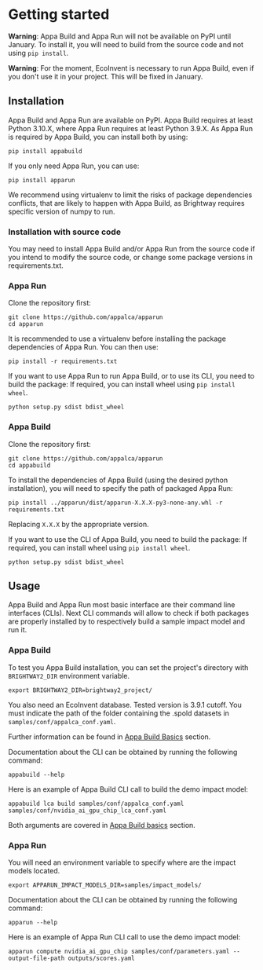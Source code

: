 # Getting started

**Warning**: Appa Build and Appa Run will not be available on PyPI until January. To install it, you will need to build from the source code and not using `pip install`.

**Warning**: For the moment, EcoInvent is necessary to run Appa Build, even if you don't use it in your project. This will be fixed in January.

## Installation
Appa Build and Appa Run are available on PyPI.
Appa Build requires at least Python 3.10.X, where Appa Run requires at least Python 3.9.X.
As Appa Run is required by Appa Build, you can install both by using:
```
pip install appabuild
```

If you only need Appa Run, you can use:
```
pip install apparun
```

We recommend using virtualenv to limit the risks of package dependencies conflicts, that are likely to happen with Appa Build, as Brightway requires specific version of numpy to run.

### Installation with source code

You may need to install Appa Build and/or Appa Run from the source code if you intend to modify the source code, or change some package versions in requirements.txt.

### Appa Run

Clone the repository first:

```
git clone https://github.com/appalca/apparun
cd apparun
```

It is recommended to use a virtualenv before installing the package dependencies of Appa Run. You can then use:

```
pip install -r requirements.txt
```

If you want to use Appa Run to run Appa Build, or to use its CLI, you need to build the package:
If required, you can install wheel using `pip install wheel`.

```
python setup.py sdist bdist_wheel
```

### Appa Build

Clone the repository first:

```
git clone https://github.com/appalca/apparun
cd appabuild
```

To install the dependencies of Appa Build (using the desired python installation), you will need to specify the path of packaged Appa Run: 

```
pip install ../apparun/dist/apparun-X.X.X-py3-none-any.whl -r requirements.txt
```

Replacing `X.X.X` by the appropriate version. 

If you want to use the CLI of Appa Build, you need to build the package:
If required, you can install wheel using `pip install wheel`.

```
python setup.py sdist bdist_wheel
``` 

## Usage
Appa Build and Appa Run most basic interface are their command line interfaces (CLIs).
Next CLI commands will allow to check if both packages are properly installed by to respectively build a sample impact model and run it.

### Appa Build
To test you Appa Build installation, you can set the project's directory with ```BRIGHTWAY2_DIR``` environment variable.
```
export BRIGHTWAY2_DIR=brightway2_project/
```

You also need an EcoInvent database. Tested version is 3.9.1 cutoff.
You must indicate the path of the folder containing the .spold datasets in `samples/conf/appalca_conf.yaml`.

Further information can be found in [Appa Build Basics](appa_build_basics.md) section.

Documentation about the CLI can be obtained by running the following command:
```
appabuild --help
```

Here is an example of Appa Build CLI call to build the demo impact model:
```
appabuild lca build samples/conf/appalca_conf.yaml samples/conf/nvidia_ai_gpu_chip_lca_conf.yaml
```

Both arguments are covered in [Appa Build basics](appa_build_basics.md) section.

### Appa Run
You will need an environment variable to specify where are the impact models located.
```
export APPARUN_IMPACT_MODELS_DIR=samples/impact_models/
```

Documentation about the CLI can be obtained by running the following command:
```
apparun --help
```

Here is an example of Appa Run CLI call to use the demo impact model:
```
apparun compute nvidia_ai_gpu_chip samples/conf/parameters.yaml --output-file-path outputs/scores.yaml
```
